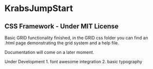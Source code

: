 KrabsJumpStart
==============

CSS Framework - Under MIT License
---------------------------------

Basic GRID functionality finished, in the GRID css folder you can find an .html page demonstrating the grid system and a help file.

Documentation will come on a later moment.


Under Development
	1. font awesome integration 
	2. basic typography